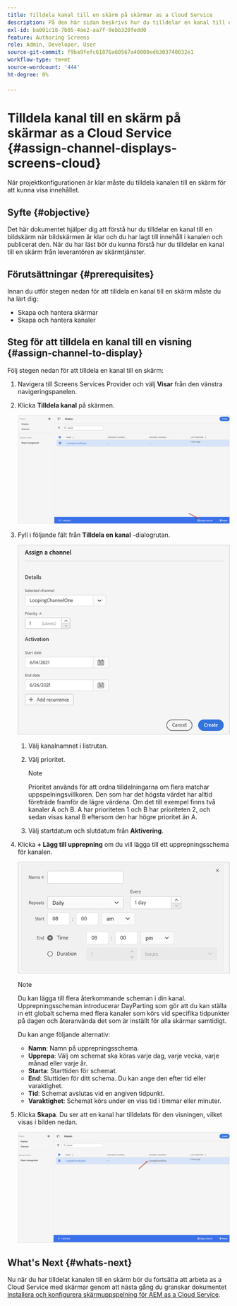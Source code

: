 ```yaml
---
title: Tilldela kanal till en skärm på skärmar as a Cloud Service
description: På den här sidan beskrivs hur du tilldelar en kanal till en skärm på as a Cloud Service Skärmar.
exl-id: ba001c18-7b05-4ae2-aa7f-9ebb320fedd0
feature: Authoring Screens
role: Admin, Developer, User
source-git-commit: f9ba9fefc61876a60567a40000ed6303740032e1
workflow-type: tm+mt
source-wordcount: '444'
ht-degree: 0%

---
```


# Tilldela kanal till en skärm på skärmar as a Cloud Service {#assign-channel-displays-screens-cloud}

När projektkonfigurationen är klar måste du tilldela kanalen till en skärm för att kunna visa innehållet.

## Syfte {#objective}

Det här dokumentet hjälper dig att förstå hur du tilldelar en kanal till en bildskärm när bildskärmen är klar och du har lagt till innehåll i kanalen och publicerat den. När du har läst bör du kunna förstå hur du tilldelar en kanal till en skärm från leverantören av skärmtjänster.

## Förutsättningar {#prerequisites}

Innan du utför stegen nedan för att tilldela en kanal till en skärm måste du ha lärt dig:

* Skapa och hantera skärmar
* Skapa och hantera kanaler

## Steg för att tilldela en kanal till en visning {#assign-channel-to-display}

Följ stegen nedan för att tilldela en kanal till en skärm:

1. Navigera till Screens Services Provider och välj **Visar** från den vänstra navigeringspanelen.

1. Klicka **Tilldela kanal** på skärmen.

   ![bild](/help/screens-cloud/assets/display/assignchannel-1.png)

1. Fyll i följande fält från **Tilldela en kanal** -dialogrutan.

   ![bild](/help/screens-cloud/assets/display/assignchannel-2.png)

   1. Välj kanalnamnet i listrutan.
   1. Välj prioritet.

      >[!NOTE]
      >Prioritet används för att ordna tilldelningarna om flera matchar uppspelningsvillkoren. Den som har det högsta värdet har alltid företräde framför de lägre värdena. Om det till exempel finns två kanaler A och B. A har prioriteten 1 och B har prioriteten 2, och sedan visas kanal B eftersom den har högre prioritet än A.

   1. Välj startdatum och slutdatum från **Aktivering**.

1. Klicka **+ Lägg till upprepning** om du vill lägga till ett upprepningsschema för kanalen.

   ![bild](/help/screens-cloud/assets/create-content/recurrence-1.png)

   >[!NOTE]
   >Du kan lägga till flera återkommande scheman i din kanal. Upprepningsscheman introducerar DayParting som gör att du kan ställa in ett globalt schema med flera kanaler som körs vid specifika tidpunkter på dagen och återanvända det som är inställt för alla skärmar samtidigt.

   Du kan ange följande alternativ:

   * **Namn**: Namn på upprepningsschema.
   * **Upprepa**: Välj om schemat ska köras varje dag, varje vecka, varje månad eller varje år.
   * **Starta**: Starttiden för schemat.
   * **End**: Sluttiden för ditt schema. Du kan ange den efter tid eller varaktighet.
   * **Tid**: Schemat avslutas vid en angiven tidpunkt.
   * **Varaktighet**: Schemat körs under en viss tid i timmar eller minuter.

1. Klicka **Skapa**. Du ser att en kanal har tilldelats för den visningen, vilket visas i bilden nedan.

   ![bild](/help/screens-cloud/assets/display/assignchannel-3.png)


## What&#39;s Next {#whats-next}

Nu när du har tilldelat kanalen till en skärm bör du fortsätta att arbeta as a Cloud Service med skärmar genom att nästa gång du granskar dokumentet [Installera och konfigurera skärmuppspelning för AEM as a Cloud Service](/help/screens-cloud/managing-players-registration/installing-screens-cloud-player.md).
